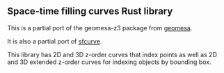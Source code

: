 ## Space-time filling curves Rust library

This is a partial port of the geomesa-z3 package from [geomesa](https://github.com/locationtech/geomesa).

It is also a partial port of [sfcurve](https://github.com/locationtech/sfcurve/).

This library has 2D and 3D z-order curves that index points as well as 2D and 3D
extended z-order curves for indexing objects by bounding box.
